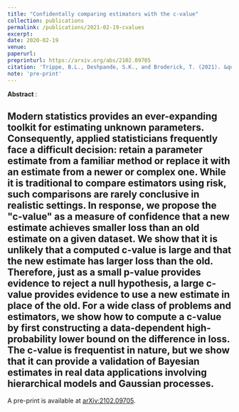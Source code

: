 ```yaml
---
title: "Confidentally comparing estimators with the c-value"
collection: publications
permalink: /publications/2021-02-19-cvalues
excerpt: 
date: 2020-02-19
venue:
paperurl: 
preprinturl: https://arxiv.org/abs/2102.09705
citation: 'Trippe, B.L., Deshpande, S.K., and Broderick, T. (2021). &quot;Confidentally comparing estimators with the c-value.&quot;'
note: 'pre-print'
---
```


<b> Abstract </b>:

Modern statistics provides an ever-expanding toolkit for estimating unknown parameters. Consequently, applied statisticians frequently face a difficult decision: retain a parameter estimate from a familiar method or replace it with an estimate from a newer or complex one. While it is traditional to compare estimators using risk, such comparisons are rarely conclusive in realistic settings. In response, we propose the "c-value" as a measure of confidence that a new estimate achieves smaller loss than an old estimate on a given dataset. We show that it is unlikely that a computed c-value is large and that the new estimate has larger loss than the old. Therefore, just as a small p-value provides evidence to reject a null hypothesis, a large c-value provides evidence to use a new estimate in place of the old. For a wide class of problems and estimators, we show how to compute a c-value by first constructing a data-dependent high-probability lower bound on the difference in loss. The c-value is frequentist in nature, but we show that it can provide a validation of Bayesian estimates in real data applications involving hierarchical models and Gaussian processes.
---

A pre-print is available at [arXiv:2102.09705](https://arxiv.org/abs/2102.09705).

